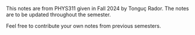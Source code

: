 This notes are from PHYS311 given in Fall 2024 by Tonguç Rador.
The notes are to be updated throughout the semester.

Feel free to contribute your own notes from previous semesters.
